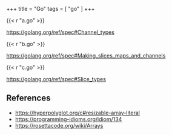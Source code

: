 +++
title = "Go"
tags = [ "go" ]
+++

{{< r "a.go" >}}

<https://golang.org/ref/spec#Channel_types>

{{< r "b.go" >}}

<https://golang.org/ref/spec#Making_slices_maps_and_channels>

{{< r "c.go" >}}

<https://golang.org/ref/spec#Slice_types>

## References

- <https://hyperpolyglot.org/c#resizable-array-literal>
- <https://programming-idioms.org/idiom/134>
- <https://rosettacode.org/wiki/Arrays>
